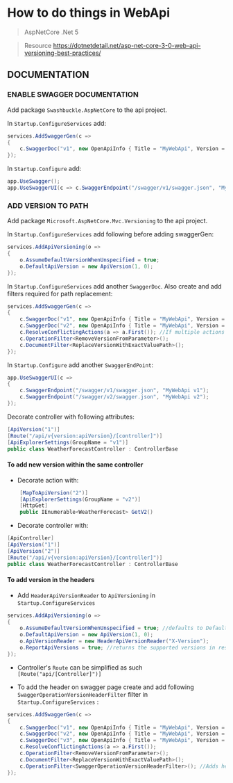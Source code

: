 # How to do things in WebApi

>AspNetCore .Net 5

> Resource https://dotnetdetail.net/asp-net-core-3-0-web-api-versioning-best-practices/

## DOCUMENTATION

### ENABLE SWAGGER DOCUMENTATION

Add package `Swashbuckle.AspNetCore` to the api project.


In `Startup.ConfigureServices` add:

```c#
services.AddSwaggerGen(c =>
{
    c.SwaggerDoc("v1", new OpenApiInfo { Title = "MyWebApi", Version = "v1" });
});
```

In `Startup.Configure` add:

```c#
app.UseSwagger();
app.UseSwaggerUI(c => c.SwaggerEndpoint("/swagger/v1/swagger.json", "MyWebApi v1"));
```

### ADD VERSION TO PATH

Add package `Microsoft.AspNetCore.Mvc.Versioning` to the api project.

In `Startup.ConfigureServices` add following before adding swaggerGen:

```c#
services.AddApiVersioning(o => 
{
    o.AssumeDefaultVersionWhenUnspecified = true;
    o.DefaultApiVersion = new ApiVersion(1, 0);
});
```

In `Startup.ConfigureServices` add another `SwaggerDoc`. Also create and add filters required for path replacement:

```c#
services.AddSwaggerGen(c =>
{
    c.SwaggerDoc("v1", new OpenApiInfo { Title = "MyWebApi", Version = "v1" });
    c.SwaggerDoc("v2", new OpenApiInfo { Title = "MyWebApi", Version = "v1" });
    c.ResolveConflictingActions(a => a.First()); //If multiple actions found list the first one
    c.OperationFilter<RemoveVersionFromParameter>();
    c.DocumentFilter<ReplaceVersionWithExactValuePath>();
});
```

In `Startup.Configure` add another `SwaggerEndPoint`:

```c#
app.UseSwaggerUI(c =>
{
    c.SwaggerEndpoint("/swagger/v1/swagger.json", "MyWebApi v1");
    c.SwaggerEndpoint("/swagger/v2/swagger.json", "MyWebApi v2");
});
```

Decorate controller with following attributes:

```c#
[ApiVersion("1")]
[Route("/api/v{version:apiVersion}/[controller]")]
[ApiExplorerSettings(GroupName = "v1")]
public class WeatherForecastController : ControllerBase
```

#### To add new version within the same controller

- Decorate action with:

```c#
    [MapToApiVersion("2")]
    [ApiExplorerSettings(GroupName = "v2")]
    [HttpGet]
    public IEnumerable<WeatherForecast> GetV2()
```

- Decorate controller with:

```c#
[ApiController]
[ApiVersion("1")]
[ApiVersion("2")]
[Route("/api/v{version:apiVersion}/[controller]")]
public class WeatherForecastController : ControllerBase
```

#### To add version in the headers

- Add `HeaderApiVersionReader` to `ApiVersioning` in `Startup.ConfigureServices`

```c#
services.AddApiVersioning(o => 
{
    o.AssumeDefaultVersionWhenUnspecified = true; //defaults to DefaultApiVersion
    o.DefaultApiVersion = new ApiVersion(1, 0);
    o.ApiVersionReader = new HeaderApiVersionReader("X-Version");
    o.ReportApiVersions = true; //returns the supported versions in response header
});
```

- Controller's `Route` can be simplified as such `[Route("api/[Controller]")]`

- To add the header on swagger page create and add following `SwaggerOperationVersionHeaderFilter` filter in `Startup.ConfigureServices` :

```c#
services.AddSwaggerGen(c =>
{
    c.SwaggerDoc("v1", new OpenApiInfo { Title = "MyWebApi", Version = "v1" });
    c.SwaggerDoc("v2", new OpenApiInfo { Title = "MyWebApi", Version = "v2" });
    c.SwaggerDoc("v3", new OpenApiInfo { Title = "MyWebApi", Version = "v3" });
    c.ResolveConflictingActions(a => a.First());
    c.OperationFilter<RemoveVersionFromParameter>();
    c.DocumentFilter<ReplaceVersionWithExactValuePath>();
    c.OperationFilter<SwaggerOperationVersionHeaderFilter>(); //Adds header on swagger page
});
```
